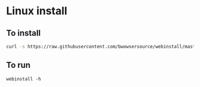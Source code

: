 # Linux install

## To install

```sh
curl -s https://raw.githubusercontent.com/bwowsersource/webinstall/master/installer-curl.sh | bash
```

## To run
`webinstall -h`
